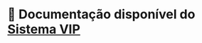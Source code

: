 # 📁 Documentação disponível do [Sistema VIP](https://github.com/HyperScripts/Exports-System-Vip/wiki/Sistema-VIP)
